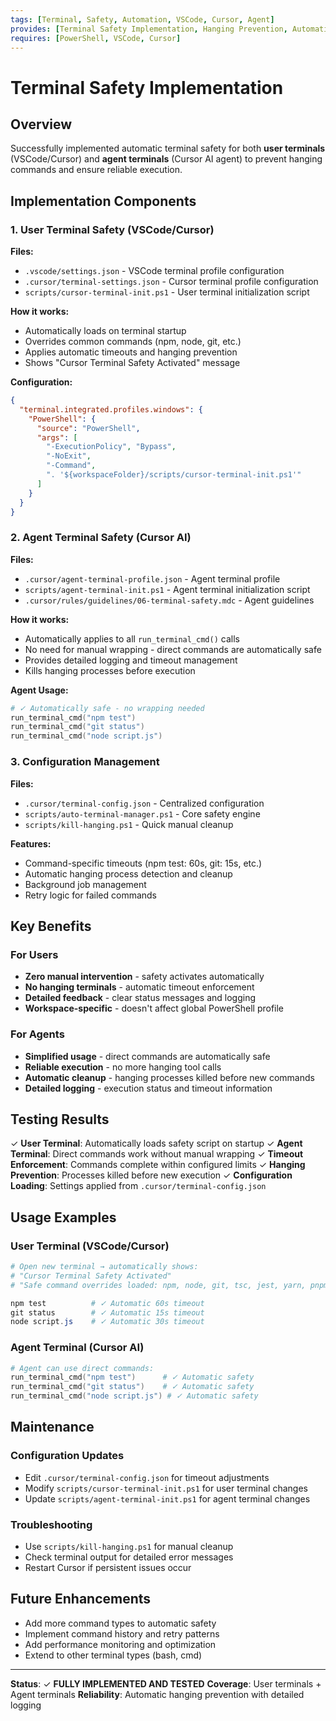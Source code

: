 ```yaml
---
tags: [Terminal, Safety, Automation, VSCode, Cursor, Agent]
provides: [Terminal Safety Implementation, Hanging Prevention, Automatic Timeouts]
requires: [PowerShell, VSCode, Cursor]
---
```


# Terminal Safety Implementation

## Overview

Successfully implemented automatic terminal safety for both **user terminals** (VSCode/Cursor) and **agent terminals** (Cursor AI agent) to prevent hanging commands and ensure reliable execution.

## Implementation Components

### 1. User Terminal Safety (VSCode/Cursor)

**Files:**

- `.vscode/settings.json` - VSCode terminal profile configuration
- `.cursor/terminal-settings.json` - Cursor terminal profile configuration  
- `scripts/cursor-terminal-init.ps1` - User terminal initialization script

**How it works:**

- Automatically loads on terminal startup
- Overrides common commands (npm, node, git, etc.)
- Applies automatic timeouts and hanging prevention
- Shows "Cursor Terminal Safety Activated" message

**Configuration:**

```json
{
  "terminal.integrated.profiles.windows": {
    "PowerShell": {
      "source": "PowerShell",
      "args": [
        "-ExecutionPolicy", "Bypass",
        "-NoExit",
        "-Command",
        ". '${workspaceFolder}/scripts/cursor-terminal-init.ps1'"
      ]
    }
  }
}
```

### 2. Agent Terminal Safety (Cursor AI)

**Files:**

- `.cursor/agent-terminal-profile.json` - Agent terminal profile
- `scripts/agent-terminal-init.ps1` - Agent terminal initialization script
- `.cursor/rules/guidelines/06-terminal-safety.mdc` - Agent guidelines

**How it works:**

- Automatically applies to all `run_terminal_cmd()` calls
- No need for manual wrapping - direct commands are automatically safe
- Provides detailed logging and timeout management
- Kills hanging processes before execution

**Agent Usage:**

```powershell
# ✓ Automatically safe - no wrapping needed
run_terminal_cmd("npm test")
run_terminal_cmd("git status")
run_terminal_cmd("node script.js")
```

### 3. Configuration Management

**Files:**

- `.cursor/terminal-config.json` - Centralized configuration
- `scripts/auto-terminal-manager.ps1` - Core safety engine
- `scripts/kill-hanging.ps1` - Quick manual cleanup

**Features:**

- Command-specific timeouts (npm test: 60s, git: 15s, etc.)
- Automatic hanging process detection and cleanup
- Background job management
- Retry logic for failed commands

## Key Benefits

### For Users

- **Zero manual intervention** - safety activates automatically
- **No hanging terminals** - automatic timeout enforcement
- **Detailed feedback** - clear status messages and logging
- **Workspace-specific** - doesn't affect global PowerShell profile

### For Agents

- **Simplified usage** - direct commands are automatically safe
- **Reliable execution** - no more hanging tool calls
- **Automatic cleanup** - hanging processes killed before new commands
- **Detailed logging** - execution status and timeout information

## Testing Results

✓ **User Terminal**: Automatically loads safety script on startup
✓ **Agent Terminal**: Direct commands work without manual wrapping
✓ **Timeout Enforcement**: Commands complete within configured limits
✓ **Hanging Prevention**: Processes killed before new execution
✓ **Configuration Loading**: Settings applied from `.cursor/terminal-config.json`

## Usage Examples

### User Terminal (VSCode/Cursor)

```powershell
# Open new terminal → automatically shows:
# "Cursor Terminal Safety Activated"
# "Safe command overrides loaded: npm, node, git, tsc, jest, yarn, pnpm"

npm test          # ✓ Automatic 60s timeout
git status        # ✓ Automatic 15s timeout
node script.js    # ✓ Automatic 30s timeout
```

### Agent Terminal (Cursor AI)

```powershell
# Agent can use direct commands:
run_terminal_cmd("npm test")      # ✓ Automatic safety
run_terminal_cmd("git status")    # ✓ Automatic safety
run_terminal_cmd("node script.js") # ✓ Automatic safety
```

## Maintenance

### Configuration Updates

- Edit `.cursor/terminal-config.json` for timeout adjustments
- Modify `scripts/cursor-terminal-init.ps1` for user terminal changes
- Update `scripts/agent-terminal-init.ps1` for agent terminal changes

### Troubleshooting

- Use `scripts/kill-hanging.ps1` for manual cleanup
- Check terminal output for detailed error messages
- Restart Cursor if persistent issues occur

## Future Enhancements

- Add more command types to automatic safety
- Implement command history and retry patterns
- Add performance monitoring and optimization
- Extend to other terminal types (bash, cmd)

---

**Status**: ✓ **FULLY IMPLEMENTED AND TESTED**
**Coverage**: User terminals + Agent terminals
**Reliability**: Automatic hanging prevention with detailed logging
